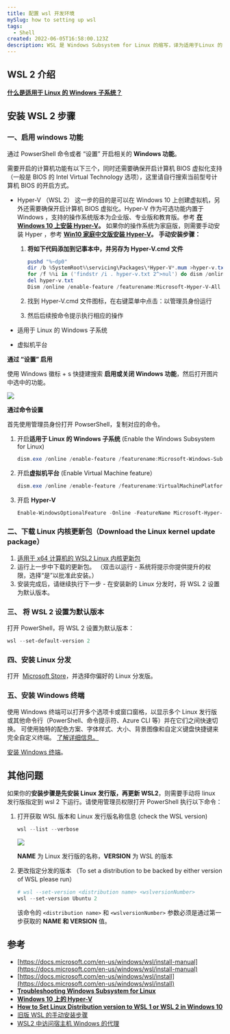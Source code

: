 ```yaml
---
title: 配置 wsl 开发环境
mySlug: how to setting up wsl
tags:
  - Shell
created: 2022-06-05T16:58:00.123Z
description: WSL 是 Windows Subsystem for Linux 的缩写，译为适用于Linux 的 windows 子系统。
---
```


## WSL 2 介绍

**[什么是适用于 Linux 的 Windows 子系统？](https://docs.microsoft.com/zh-cn/windows/wsl/about)**

## 安装 WSL 2 步骤

### 一、启用 windows 功能

通过 PowserShell 命令或者 “设置” 开启相关的 **Windows 功能**。

需要开启的计算机功能有以下三个，同时还需要确保开启计算机 BIOS 虚拟化支持（一般是 BIOS 的 Intel Virtual Technology 选项），这里请自行搜索当前型号计算机 BIOS 的开启方式。

- Hyper-V （WSL 2）
  这一步的目的是可以在 Windows 10 上创建虚拟机，另外还需要确保开启计算机 BIOS 虚拟化。Hyper-V 作为可选功能内置于 Windows ，支持的操作系统版本为企业版、专业版和教育版。参考 **[在 Windows 10 上安装 Hyper-V](https://docs.microsoft.com/zh-cn/virtualization/hyper-v-on-windows/quick-start/enable-hyper-v)。**
  如果你的操作系统为家庭版，则需要手动安装 Hyper ，参考 **[Win10 家庭中文版安装 Hyper-V](https://zhuanlan.zhihu.com/p/356396288)。**
  **手动安装步骤：**

  1. **将如下代码添加到记事本中，并另存为 Hyper-V.cmd 文件**

     ```powershell
     pushd "%~dp0"
     dir /b %SystemRoot%\servicing\Packages\*Hyper-V*.mum >hyper-v.txt
     for /f %%i in ('findstr /i . hyper-v.txt 2^>nul') do dism /online /norestart /add-package:"%SystemRoot%\servicing\Packages\%%i"
     del hyper-v.txt
     Dism /online /enable-feature /featurename:Microsoft-Hyper-V-All /LimitAccess /ALL
     ```

  2. 找到 Hyper-V.cmd 文件图标，在右键菜单中点击：以管理员身份运行
  3. 然后后续按命令提示执行相应的操作

- 适用于 Linux 的 Windows 子系统
- 虚拟机平台

**通过 “设置” 启用**

使用 Windows 徽标 + s 快捷建搜索 **启用或关闭 Windows 功能**，然后打开图片中选中的功能。

![](https://i.imgur.com/61pvt0C.png)

**通过命令设置**

首先使用管理员身份打开 PowserShell，复制对应的命令。

1. 开启**适用于 Linux 的 Windows 子系统** (Enable the Windows Subsystem for Linux)

   ```powershell
   dism.exe /online /enable-feature /featurename:Microsoft-Windows-Subsystem-Linux /all /norestart
   ```

2. 开启**虚拟机平台** (Enable Virtual Machine feature）

   ```powershell
   dism.exe /online /enable-feature /featurename:VirtualMachinePlatform /all /norestart
   ```

3. 开启 **Hyper-V**

   ```powershell
   Enable-WindowsOptionalFeature -Online -FeatureName Microsoft-Hyper-V -All
   ```

### 二、下载 Linux 内核更新包（**Download the Linux kernel update package**）

1. [适用于 x64 计算机的 WSL2 Linux 内核更新包](https://wslstorestorage.blob.core.windows.net/wslblob/wsl_update_x64.msi)
2. 运行上一步中下载的更新包。 （双击以运行 - 系统将提示你提供提升的权限，选择“是”以批准此安装。）
3. 安装完成后，请继续执行下一步 - 在安装新的 Linux 分发时，将 WSL 2 设置为默认版本。

### 三、 **将 WSL 2 设置为默认版本**

打开 PowerShell，将 WSL 2 设置为默认版本：

```powershell
wsl --set-default-version 2
```

### 四、安装 Linux 分发

打开  [Microsoft Store](https://aka.ms/wslstore)，并选择你偏好的 Linux 分发版。

### 五、安装 Windows 终端

使用 Windows 终端可以打开多个选项卡或窗口窗格，以显示多个 Linux 发行版或其他命令行（PowerShell、命令提示符、Azure CLI 等）并在它们之间快速切换。 可使用独特的配色方案、字体样式、大小、背景图像和自定义键盘快捷键来完全自定义终端。 [了解详细信息。](https://docs.microsoft.com/en-us/windows/terminal)

[安装 Windows 终端](https://docs.microsoft.com/zh-cn/windows/terminal/install)。

## 其他问题

如果你的**安装步骤是先安装 Linux 发行版，再更新 WSL2**，则需要手动将 linux 发行版指定到 wsl 2 下运行。请使用管理员权限打开 PowerShell 执行以下命令：

1. 打开获取 WSL 版本和 Linux 发行版名称信息 (check the WSL version)

   ```powershell
   wsl --list --verbose
   ```

   ![](https://i.imgur.com/kL5H2oM.png)

   **NAME** 为 Linux 发行版的名称，**VERSION** 为 WSL 的版本

2. 更改指定分发的版本 （To set a distribution to be backed by either version of WSL please run）

   ```powershell
   # wsl --set-version <distribution name> <wslversionNumber>
   wsl --set-version Ubuntu 2
   ```

   该命令的 `<distribution name>` 和 `<wslversionNumber>` 参数必须是通过第一步获取的 **NAME 和 VERSION** 值。

## 参考

- [https://docs.microsoft.com/en-us/windows/wsl/install-manual](https://docs.microsoft.com/en-us/windows/wsl/install-manual)
- [https://docs.microsoft.com/en-us/windows/wsl/install](https://docs.microsoft.com/en-us/windows/wsl/install)
- **[Troubleshooting Windows Subsystem for Linux](https://docs.microsoft.com/en-us/windows/wsl/troubleshooting#error-0x80370102-the-virtual-machine-could-not-be-started-because-a-required-feature-is-not-installed)**
- **[Windows 10 上的 Hyper-V](https://docs.microsoft.com/zh-cn/virtualization/hyper-v-on-windows/)**
- **[How to Set Linux Distribution version to WSL 1 or WSL 2 in Windows 10](https://www.tenforums.com/tutorials/164318-how-set-linux-distribution-version-wsl-1-wsl-2-windows-10-a.html#:~:text=1%20Open%20an%20PowerShell.%202%20Copy%20and%20paste,You%20can%20now%20close%20PowerShell%20if%20you%20like.)**
- [旧版 WSL 的手动安装步骤](https://docs.microsoft.com/zh-cn/windows/wsl/install-manual)
- [WSL2 中访问宿主机 Windows 的代理](https://zinglix.xyz/2020/04/18/wsl2-proxy)
